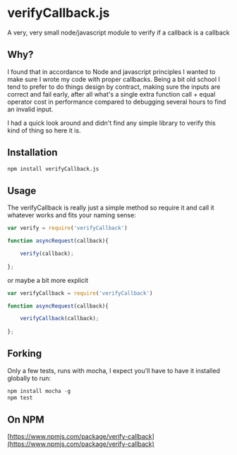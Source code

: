 # verifyCallback.js
A very, very small node/javascript module to verify if a callback is a callback

## Why?
I found that in accordance to Node and javascript principles I wanted to make sure I wrote my code with proper callbacks. Being a bit old school I tend to prefer to do things
design by contract, making sure the inputs are correct and fail early, after all what's a single extra function call + equal operator cost in performance compared to debugging
several hours to find an invalid input.

I had a quick look around and didn't find any simple library to verify this kind of thing so here it is.

## Installation
``` bash
npm install verifyCallback.js
```

## Usage
The verifyCallback is really just a simple method so require it and call it whatever works and fits your naming sense:
``` javascript
var verify = require('verifyCallback')

function asyncRequest(callback){

	verify(callback);
	
};

```

or maybe a bit more explicit

``` javascript
var verifyCallback = require('verifyCallback')

function asyncRequest(callback){

	verifyCallback(callback);
	
};
```

## Forking
Only a few tests, runs with mocha, I expect you'll have to have it installed globally to run:
``` javascript
npm install mocha -g
npm test
```

## On NPM
[https://www.npmjs.com/package/verify-callback](https://www.npmjs.com/package/verify-callback)